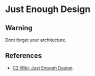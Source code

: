 # Just Enough Design

## Warning

Dont forget your architecture.

## References

* [C2 Wiki: Just Enough Design](https://c2.com/cgi/wiki?JustEnoughDesign)
